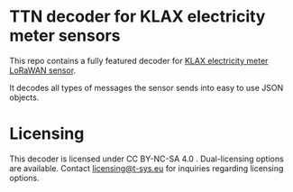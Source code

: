 # TTN decoder for KLAX electricity meter sensors

This repo contains a fully featured decoder for [KLAX electricity meter LoRaWAN sensor](https://alpha-omega-technology.de/klax-der-lorawan-faehige-optokopf).

It decodes all types of messages the sensor sends into easy to use JSON objects.


# Licensing

This decoder is licensed under CC BY-NC-SA 4.0 . Dual-licensing options are available. Contact licensing@t-sys.eu for inquiries regarding licensing options.
